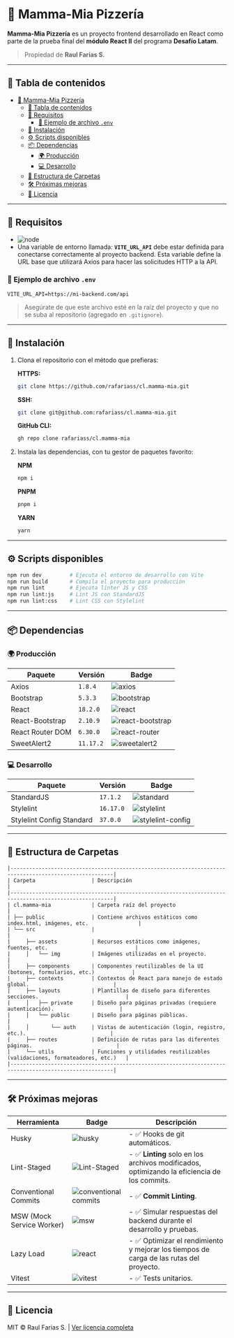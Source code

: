 # 🍕 Mamma-Mia Pizzería

**Mamma-Mia Pizzería** es un proyecto frontend desarrollado en React como parte de la prueba final del **módulo React II** del programa **Desafío Latam**.

> Propiedad de **Raul Farias S.**

---

## 📑 Tabla de contenidos

- [🍕 Mamma-Mia Pizzería](#🍕-mamma-mia-pizzería)
  - [📑 Tabla de contenidos](#📑-tabla-de-contenidos)
  - [🚀 Requisitos](#🚀-requisitos)
    - [📁 Ejemplo de archivo `.env`](#📁-ejemplo-de-archivo-env)
  - [🔧 Instalación](#🔧-instalación)
  - [⚙️ Scripts disponibles](#⚙️-scripts-disponibles)
  - [📦 Dependencias](#📦-dependencias)
    - [🌍 Producción](#🌍-producción)
    - [💻 Desarrollo](#💻-desarrollo)
  - [📂 Estructura de Carpetas](#📂-estructura-de-carpetas)
  - [🛠️ Próximas mejoras](#🛠️-próximas-mejoras)
  - [📄 Licencia](#📄-licencia)

---

## 🚀 Requisitos

- ![node](https://img.shields.io/badge/node-18.16.0-339933?logo=node.js)
- Una variable de entorno llamada: **`VITE_URL_API`** debe estar definida para conectarse correctamente al proyecto backend. Esta variable define la URL base que utilizará Axios para hacer las solicitudes HTTP a la API.

### 📁 Ejemplo de archivo `.env`

```env
VITE_URL_API=https://mi-backend.com/api
```

> Asegúrate de que este archivo esté en la raíz del proyecto y que no se suba al repositorio (agregado en `.gitignore`).

---

## 🔧 Instalación

1. Clona el repositorio con el método que prefieras:

   **HTTPS:**
   ```bash
   git clone https://github.com/rafariass/cl.mamma-mia.git
   ```
   **SSH:**
   ```bash
   git clone git@github.com:rafariass/cl.mamma-mia.git
   ```

   **GitHub CLI:**
   ```bash
   gh repo clone rafariass/cl.mamma-mia
    ```

2. Instala las dependencias, con tu gestor de paquetes favorito:

   **NPM**
   ```bash
   npm i
   ```
   **PNPM**
   ```bash
   pnpm i
   ```
   **YARN**
   ```bash
   yarn
   ```

---

## ⚙️ Scripts disponibles

```bash
npm run dev         # Ejecuta el entorno de desarrollo con Vite
npm run build       # Compila el proyecto para producción
npm run lint        # Ejecuta linter JS y CSS
npm run lint:js     # Lint JS con StandardJS
npm run lint:css    # Lint CSS con Stylelint
```

---

## 📦 Dependencias

### 🌍 Producción

| Paquete              | Versión   | Badge                                                                 |
|----------------------|-----------|------------------------------------------------------------------------|
| Axios                | `1.8.4`   | ![axios](https://img.shields.io/badge/axios-1.8.4-5A29E4?logo=axios) |
| Bootstrap            | `5.3.3`   | ![bootstrap](https://img.shields.io/badge/bootstrap-5.3.3-7952B3?logo=bootstrap) |
| React                | `18.2.0`  | ![react](https://img.shields.io/badge/react-18.2.0-61DAFB?logo=react) |
| React-Bootstrap      | `2.10.9`  | ![react-bootstrap](https://img.shields.io/badge/react--bootstrap-2.10.9-7952B3?logo=react) |
| React Router DOM     | `6.30.0`  | ![react-router](https://img.shields.io/badge/react--router--dom-6.30.0-CA4245?logo=react-router) |
| SweetAlert2          | `11.17.2` | ![sweetalert2](https://img.shields.io/badge/sweetalert2-11.17.2-F27474?logo=sweetalert2) |

### 💻 Desarrollo

| Paquete                   | Versión   | Badge                                                                 |
|---------------------------|-----------|------------------------------------------------------------------------|
| StandardJS                | `17.1.2`  | ![standard](https://img.shields.io/badge/standard-17.1.2-F3DF49?logo=javascript) |
| Stylelint                 | `16.17.0` | ![stylelint](https://img.shields.io/badge/stylelint-16.17.0-263238?logo=stylelint) |
| Stylelint Config Standard| `37.0.0`  | ![stylelint-config](https://img.shields.io/badge/stylelint--config--standard-37.0.0-263238?logo=stylelint) |

---

## 📂 Estructura de Carpetas

```
|-------------------------------------------------------------------------------------------------------|
| Carpeta                  | Descripción                                                                |
|-------------------------------------------------------------------------------------------------------|
| cl.mamma-mia             | Carpeta raíz del proyecto                                                  |
| ├── public               | Contiene archivos estáticos como index.html, imágenes, etc.                |
| └── src                  |                                                                            |
|     ├── assets           | Recursos estáticos como imágenes, fuentes, etc.                            |
|     │   └── img          | Imágenes utilizadas en el proyecto.                                        |
|     ├── components       | Componentes reutilizables de la UI (botones, formularios, etc.)            |
|     ├── contexts         | Contextos de React para manejo de estado global.                           |
|     ├── layouts          | Plantillas de diseño para diferentes secciones.                            |
|     │   ├── private      | Diseño para páginas privadas (requiere autenticación).                     |
|     │   └── public       | Diseño para páginas públicas.                                              |
|     │       └── auth     | Vistas de autenticación (login, registro, etc.).                           |
|     ├── routes           | Definición de rutas para las diferentes páginas.                           |
|     └── utils            | Funciones y utilidades reutilizables (validaciones, formateadores, etc.)   |
|-------------------------------------------------------------------------------------------------------|
```

---

## 🛠️ Próximas mejoras

| Herramienta               | Badge                                                                                                     | Descripción                                                                                     |
|---------------------------|-----------------------------------------------------------------------------------------------------------|-------------------------------------------------------------------------------------------------|
| Husky                     | ![husky](https://img.shields.io/badge/husky-9.1.7-1D2F3C?logo=git)                                        | - ✅ Hooks de git automáticos.                                                                  |
| Lint-Staged               | ![Lint-Staged](https://img.shields.io/badge/lint--staged-15.5.0-1D2F3C?logo=git)                          | - ✅ **Linting** solo en los archivos modificados, optimizando la eficiencia de los commits.    |
| Conventional Commits      | ![conventional commits](https://img.shields.io/badge/Conventional%20Commits-1.0.0-96072b?logo=git)        | - ✅ **Commit Linting**.                                                                        |
| MSW (Mock Service Worker) | ![msw](https://img.shields.io/badge/Mock%20Service%20Worker-2.7.3-FF6A33?logo=mockserviceworker)          | - ✅ Simular respuestas del backend durante el desarrollo y pruebas.                            |
| Lazy Load                 | ![react](https://img.shields.io/badge/react-18.2.0-61DAFB?logo=react)                                     | - ✅ Optimizar el rendimiento y mejorar los tiempos de carga de las rutas del proyecto.         |
| Vitest                    | ![vitest](https://img.shields.io/badge/vitest-3.1.1-6E9F18?logo=vitest)                                   | - ✅ Tests unitarios.                                                                           |

---

## 📄 Licencia

MIT © Raul Farias S. | [Ver licencia completa](./LICENSE.md)
